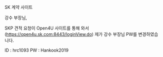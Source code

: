 SK 계약 사이트


강수 부장님,

SKP 견적 요청이 Open4U 사이트를 통해 와서
(https://open4u.sk.com:8443/loginView.do)
제가 강수 부장님 PW를 변경하였습니다.

ID : hrc1093
PW : Hankook2019


